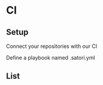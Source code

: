 # CI

## Setup

Connect your repositories with our CI

Define a playbook named .satori.yml

## List
